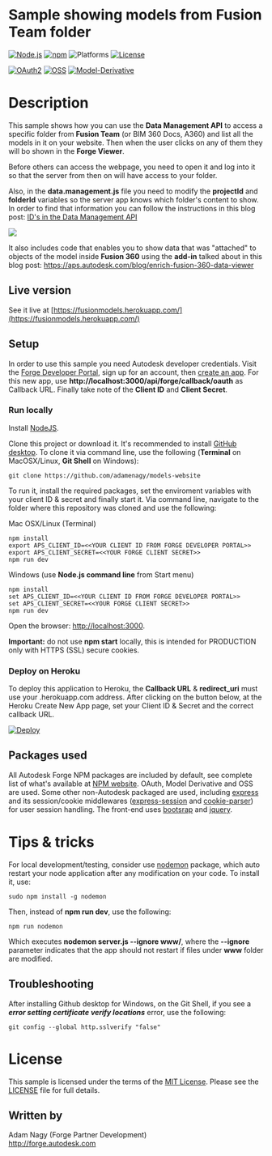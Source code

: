 # Sample showing models from Fusion Team folder

[![Node.js](https://img.shields.io/badge/Node.js-4.4.3-blue.svg)](https://nodejs.org/)
[![npm](https://img.shields.io/badge/npm-2.15.1-blue.svg)](https://www.npmjs.com/)
![Platforms](https://img.shields.io/badge/platform-windows%20%7C%20osx%20%7C%20linux-lightgray.svg)
[![License](https://img.shields.io/badge/license-mit-blue.svg)](http://opensource.org/licenses/MIT)

[![OAuth2](https://img.shields.io/badge/OAuth2-v1-green.svg)](http://developer.autodesk.com/)
[![OSS](https://img.shields.io/badge/OSS-v2-green.svg)](http://developer.autodesk.com/)
[![Model-Derivative](https://img.shields.io/badge/Model%20Derivative-v2-green.svg)](http://developer.autodesk.com/)

# Description

This sample shows how you can use the **Data Management API** to access a specific folder from **Fusion Team** (or BIM 360 Docs, A360) and list all the models in it on your website. Then when the user clicks on any of them they will bo shown in the **Forge Viewer**. 

Before others can access the webpage, you need to open it and log into it so that the server from then on will have access to your folder. 

Also, in the **data.management.js** file you need to modify the **projectId** and **folderId** variables so the server app knows which folder's content to show. In order to find that information you can follow the instructions in this blog post: [ID's in the Data Management API](https://forge.autodesk.com/blog/ids-data-management-api)

![](www/img/indexpage.png)

It also includes code that enables you to show data that was "attached" to objects of the model inside **Fusion 360** using the **add-in** talked about in this blog post:
https://aps.autodesk.com/blog/enrich-fusion-360-data-viewer

## Live version

See it live at [https://fusionmodels.herokuapp.com/](https://fusionmodels.herokuapp.com/)  

## Setup

In order to use this sample you need Autodesk developer credentials. Visit the [Forge Developer Portal](https://forge.autodesk.com), sign up for an account, then [create an app](https://forge.autodesk.com/myapps/create). For this new app, use <b>http://localhost:3000/api/forge/callback/oauth</b> as Callback URL. Finally take note of the <b>Client ID</b> and <b>Client Secret</b>.


### Run locally

Install [NodeJS](https://nodejs.org).

Clone this project or download it. It's recommended to install [GitHub desktop](https://desktop.github.com/). To clone it via command line, use the following (<b>Terminal</b> on MacOSX/Linux, <b>Git Shell</b> on Windows):

    git clone https://github.com/adamenagy/models-website

To run it, install the required packages, set the enviroment variables with your client ID & secret and finally start it. Via command line, navigate to the folder where this repository was cloned and use the following:

Mac OSX/Linux (Terminal)

    npm install
    export APS_CLIENT_ID=<<YOUR CLIENT ID FROM FORGE DEVELOPER PORTAL>>
    export APS_CLIENT_SECRET=<<YOUR FORGE CLIENT SECRET>>
    npm run dev

Windows (use <b>Node.js command line</b> from Start menu)

    npm install
    set APS_CLIENT_ID=<<YOUR CLIENT ID FROM FORGE DEVELOPER PORTAL>>
    set APS_CLIENT_SECRET=<<YOUR FORGE CLIENT SECRET>>
    npm run dev

Open the browser: [http://localhost:3000](http://localhost:3000).

<b>Important:</b> do not use <b>npm start</b> locally, this is intended for PRODUCTION only with HTTPS (SSL) secure cookies.

### Deploy on Heroku

To deploy this application to Heroku, the <b>Callback URL</b> & <b>redirect_uri</b> must use your .herokuapp.com address. After clicking on the button below, at the Heroku Create New App page, set your Client ID & Secret and the correct callback URL.

[![Deploy](https://www.herokucdn.com/deploy/button.svg)](https://heroku.com/deploy?template=https://github.com/adamenagy/models-website)

## Packages used

All Autodesk Forge NPM packages are included by default, see complete list of what's available at [NPM website](https://www.npmjs.com/browse/keyword/autodesk). OAuth, Model Derivative and OSS are used. Some other non-Autodesk packaged are used, including [express](https://www.npmjs.com/package/express) and its session/cookie middlewares ([express-session](https://www.npmjs.com/package/express-session) and [cookie-parser](https://www.npmjs.com/package/cookie-parser)) for user session handling. The front-end uses [bootsrap](https://www.npmjs.com/package/bootstrap) and [jquery](https://www.npmjs.com/package/jquery).

# Tips & tricks

For local development/testing, consider use [nodemon](https://www.npmjs.com/package/nodemon) package, which auto restart your node application after any modification on your code. To install it, use:

    sudo npm install -g nodemon

Then, instead of <b>npm run dev</b>, use the following:

    npm run nodemon

Which executes <b>nodemon server.js --ignore www/</b>, where the <b>--ignore</b> parameter indicates that the app should not restart if files under <b>www</b> folder are modified.

## Troubleshooting

After installing Github desktop for Windows, on the Git Shell, if you see a <b>*error setting certificate verify locations*</b> error, use the following:

    git config --global http.sslverify "false"

# License

This sample is licensed under the terms of the [MIT License](http://opensource.org/licenses/MIT).
Please see the [LICENSE](LICENSE) file for full details. 

## Written by

Adam Nagy (Forge Partner Development)<br />
http://forge.autodesk.com<br />
